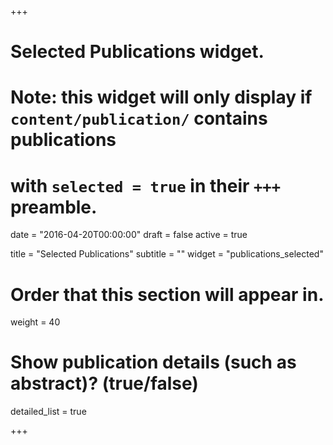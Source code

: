 +++
# Selected Publications widget.
# Note: this widget will only display if `content/publication/` contains publications
# with `selected = true` in their `+++` preamble.

date = "2016-04-20T00:00:00"
draft = false
active = true

title = "Selected Publications"
subtitle = ""
widget = "publications_selected"

# Order that this section will appear in.
weight = 40

# Show publication details (such as abstract)? (true/false)
detailed_list = true

+++
